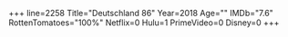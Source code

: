 +++
line=2258
Title="Deutschland 86"
Year=2018
Age=""
IMDb="7.6"
RottenTomatoes="100%"
Netflix=0
Hulu=1
PrimeVideo=0
Disney=0
+++

